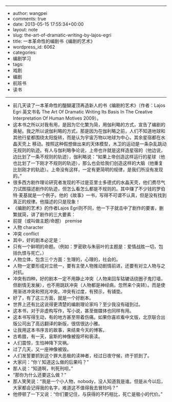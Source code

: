 - --
- author: wangpei
- comments: true
- date: 2013-05-15 17:55:34+00:00
- layout: note
- slug: the-art-of-dramatic-writing-by-lajos-egri
- title: 一本革命性的编剧书《编剧的艺术》
- wordpress_id: 6062
- categories:
- 编剧学习
- tags:
- 戏剧
- 编剧
- 航班书
- 读书
- --
- 前几天读了一本革命性的醍醐灌顶再造新人的书《编剧的艺术》（作者：Lajos Egri 英文书名 The Art Of Dramatic Writing Its Basis In The Creative Interpretation Of Human Motives  2009）。
- 这本书之所以对我有用，是因为它化繁为简，用伽利略的方式，宣告了编剧的奥秘。我之所以说伽利略的方式，那是因为在伽利略之前，人们不知道地球和其他行星都围绕太阳旋转，而是认为宇宙万物以地球为中心，其余星宿都在水晶天壳上 移动。按照这种假想做出来的天体模型，木卫的运动是一条杂乱跳动无规则的轨迹。有人与伽利略争论说，上帝也许就是这样造星宿的（他边说，边比划了一条不规则的轨迹），伽利略说：“如果上帝创造这样运行的星球（他也比划了一下刚才不规则的轨迹），那么也会给我们创造这样的大脑（他重复比划刚才的轨迹）。上帝没有这样，一定有更简明的规律，是我们所没有发现的。”
- 很多西方剧作理论研究者发现的不过是亚里士多德式的水晶天壳，他们费尽气力试图描述剧作的轨迹，但怎么看怎么都是不规则的。其中赚了不少钱的罗伯特·麦基就是一个例子。他的《故事》一书，写得不可谓不认真，但是没有找到真正的规律。他描述的只是现象！
- 《编剧的艺术》的作者Lajos Egri则不同，他一下子就击中了剧作的要害，删繁就简，讲了剧作的三大要素：
- 前提（或叫做主题/命题） premise
- 人物 character
- 冲突 conflict
- 其中，好的剧本必定是：
- 只有一个鲜明的命题。（例如：罗密欧与朱丽叶的主题是：爱情战胜一切，包括仇恨与死亡。）
- 人物立体，包含三个方面：生理的，心理的，社会的。
- 人物一定要形成对立统一，要有主使人物推动剧情前进，还要有对立人物与之对抗。
- 冲突有四种，好的剧本一定不用静止冲突（人物来回车轱辘话绕圈子鬼打墙，但剧情无发展），也不用跳跃冲突（人物都是神经病，忽然来个突转）。而是使用渐进冲突和预兆冲突。冲突有过度，有预示，有铺垫。
- 好了，有了这三方面，就是一个好剧本。
- 世界上还有比这说得更清楚的编剧理论家吗？至少我没有碰到过。
- 这本书，对于非虚构写作，写小说，甚至做媒体也同样有用。
- 这本书写得生动，有的地方甚至带着伤痛。如果你喜欢看中文版，北京联合出版公司出了高远翻译的新版，很信很达小雅。
- 让我用这本书序言的故事，来结束今天的博客。
- 古希腊，有一天，宙斯的神像被毁坏和亵渎。
- 人们震惊，生怕神降下灾祸。
- 过了几天，又一座神像被毁。
- 人们发誓要抓到这个罪大恶极的渎神者，经过日夜守候，终于抓到了。
- 大家问：“你丫知道这么做的后果吗？”
- 那人说：“知道啊，判死刑呗。”
- “那你为什么还要这么做？”
- 那人笑笑说：“我是一个小人物，nobody，没人知道我是谁。但是从今以后，大家都会记得我的名字，难道这不值得我去冒险吗？”
- 他停顿了一下又说：“你们要记住，与获得的不朽相比，死亡是极小的代价。”
